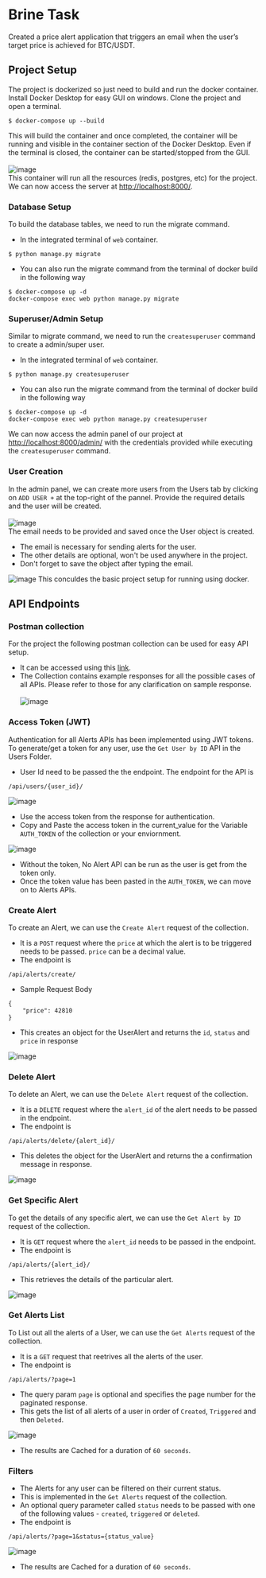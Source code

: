 # Brine Task
Created a price alert application that triggers an email when the user’s target price is achieved for BTC/USDT.
## Project Setup
The project is dockerized so just need to build and run the docker container.
Install Docker Desktop for easy GUI on windows. Clone the project and open a terminal.
```
$ docker-compose up --build
```
This will build the container and once completed, the container will be running and visible in the container section of the Docker Desktop.
Even if the terminal is closed, the container can be started/stopped from the GUI.<br><br>
![image](https://github.com/Jain-Ayush-11/Brine-Task/assets/76158814/2e3a3955-41f8-4f01-ae17-2af69b451090)
<br>This container will run all the resources (redis, postgres, etc) for the project.
<br>We can now access the server at [http://localhost:8000/](http://localhost:8000/).
### Database Setup
To build the database tables, we need to run the migrate command.
- In the integrated terminal of `web` container.
```
$ python manage.py migrate
```
- You can also run the migrate command from the terminal of docker build in the following way
```
$ docker-compose up -d
docker-compose exec web python manage.py migrate
```
### Superuser/Admin Setup
Similar to migrate command, we need to run the `createsuperuser` command to create a admin/super user.
- In the integrated terminal of `web` container.
```
$ python manage.py createsuperuser
```
- You can also run the migrate command from the terminal of docker build in the following way
```
$ docker-compose up -d
docker-compose exec web python manage.py createsuperuser
```
We can now access the admin panel of our project at [http://localhost:8000/admin/](http://localhost:8000/admin/) with the credentials provided while executing the `createsuperuser` command.
### User Creation
In the admin panel, we can create more users from the Users tab by clicking on `ADD USER +` at the top-right of the pannel.
Provide the required details and the user will be created. <br><br>
![image](https://github.com/Jain-Ayush-11/Brine-Task/assets/76158814/5dd5a66e-4cb3-456d-abef-d2c81458b7c4)
<br>
The email needs to be provided and saved once the User object is created.
- The email is necessary for sending alerts for the user.
- The other details are optional, won't be used anywhere in the project.
- Don't forget to save the object after typing the email. <br>
<!--alignment fix comment-->
![image](https://github.com/Jain-Ayush-11/Brine-Task/assets/76158814/5f30ff31-2262-4ca1-bd77-5c4171e4030e)
This conculdes the basic project setup for running using docker.
## API Endpoints
### Postman collection
For the project the following postman collection can be used for easy API  setup.
- It can be accessed using this [link](https://api.postman.com/collections/18099512-d616d445-f405-4adc-a450-c1497b24dcc4?access_key=PMAT-01HK3CF7SVG4SPHKEXG547S8XH).
- The Collection contains example responses for all the possible cases of all APIs. Please refer to those for any clarification on sample response.  <br><br>
![image](https://github.com/Jain-Ayush-11/Brine-Task/assets/76158814/579365c9-794c-4388-a5b5-9e38f39473d7)
### Access Token (JWT)
Authentication for all Alerts APIs has been implemented using JWT tokens. To generate/get a token for any user, use the `Get User by ID` API in the Users Folder.
- User Id need to be passed the the endpoint. The endpoint for the API is
```
/api/users/{user_id}/
```
![image](https://github.com/Jain-Ayush-11/Brine-Task/assets/76158814/3407fd31-ab37-4ec9-b70b-45a240e1cdff)
- Use the access token from the response for authentication.
- Copy and Paste the access token in the current_value for the Variable `AUTH_TOKEN` of the collection or your enviornment. <br>
<!--alignment fix comment-->
![image](https://github.com/Jain-Ayush-11/Brine-Task/assets/76158814/3f61de13-6064-41a2-92b1-2fc7594a57d7)
<br>
- Without the token, No Alert API can be run as the user is get from the token only.
- Once the token value has been pasted in the `AUTH_TOKEN`, we can move on to Alerts APIs.
### Create Alert
To create an Alert, we can use the `Create Alert` request of the collection.
- It is a `POST` request where the `price` at which the alert is to be triggered needs to be passed. `price` can be a decimal value.
- The endpoint is
```
/api/alerts/create/
```
- Sample Request Body
```
{
    "price": 42810
}
```
- This creates an object for the UserAlert and returns the `id`, `status` and `price` in response <br>
<!--alignment fix comment-->
![image](https://github.com/Jain-Ayush-11/Brine-Task/assets/76158814/66b58ad8-263c-4a9a-851b-bf0d4af9ae73)
### Delete Alert
To delete an Alert, we can use the `Delete Alert` request of the collection.
- It is a `DELETE` request where the `alert_id` of the alert needs to be passed in the endpoint.
- The endpoint is
```
/api/alerts/delete/{alert_id}/
```
- This deletes the object for the UserAlert and returns the a confirmation message in response. <br>
<!--alignment fix comment-->
![image](https://github.com/Jain-Ayush-11/Brine-Task/assets/76158814/4a1015ac-b819-48e7-9094-7fbe3d253851)
### Get Specific Alert
To get the details of any specific alert, we can use the `Get Alert by ID` request of the collection.
- It is `GET` request where the `alert_id` needs to be passed in the endpoint.
- The endpoint is
```
/api/alerts/{alert_id}/
```
- This retrieves the details of the particular alert. <br>
<!--alignment fix comment-->
![image](https://github.com/Jain-Ayush-11/Brine-Task/assets/76158814/6faefc20-bb1a-4158-b6e1-64199036a245)
### Get Alerts List
To List out all the alerts of a User, we can use the `Get Alerts` request of the collection.
- It is a `GET` request that reetrives all the alerts of the user.
- The endpoint is
```
/api/alerts/?page=1
```
- The query param `page` is optional and specifies the page number for the paginated response.
- This gets the list of all alerts of a user in order of `Created`, `Triggered` and then `Deleted`. <br>
<!--alignment fix comment-->
![image](https://github.com/Jain-Ayush-11/Brine-Task/assets/76158814/61090deb-3ee3-450d-9984-3067969cd99a)
- The results are Cached for a duration of `60 seconds`.
### Filters
- The Alerts for any user can be filtered on their current status.
- This is implemented in the `Get Alerts` request of the collection.
- An optional query parameter called `status` needs to be passed with one of the following values - `created`, `triggered` or `deleted`.
- The endpoint is
```
/api/alerts/?page=1&status={status_value}
```
![image](https://github.com/Jain-Ayush-11/Brine-Task/assets/76158814/e13f1d4d-1c53-47f0-a15f-66373d0b67c9)
- The results are Cached for a duration of `60 seconds`.
